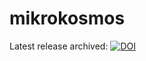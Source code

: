 # mikrokosmos

Latest release archived:  [![DOI](https://zenodo.org/badge/667906229.svg)](https://zenodo.org/badge/latestdoi/667906229)


